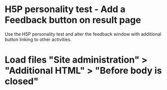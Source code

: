 # H5P personality test - Add a Feedback button on result page
Use the H5P personality test and alter the feedback window with additional button linking to other activities. 

# Load files "Site administration" > "Additional HTML" > "Before body is closed" 
<!-- Load Custom files -->
<script src="https://code.jquery.com/jquery-3.6.0.min.js"></script>
<script type="text/javascript" src="/yourpath/custom-button-h5p.js"></script>
